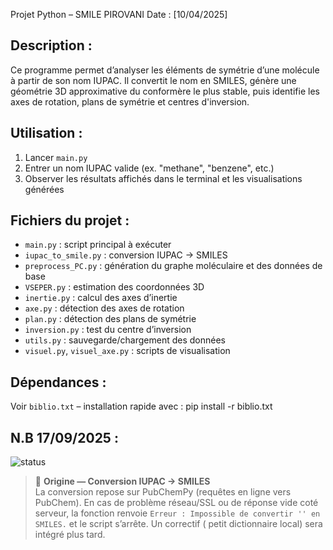 Projet Python – SMILE 
PIROVANI
Date : [10/04/2025]

Description :
-------------
Ce programme permet d’analyser les éléments de symétrie d’une molécule à partir de son nom IUPAC. Il convertit le nom en SMILES, génère une géométrie 3D approximative du conformère le plus stable, puis identifie les axes de rotation, plans de symétrie et centres d'inversion.

Utilisation :
-------------
1. Lancer `main.py`
2. Entrer un nom IUPAC valide (ex. "methane", "benzene", etc.)
3. Observer les résultats affichés dans le terminal et les visualisations générées

Fichiers du projet :
--------------------
- `main.py` : script principal à exécuter
- `iupac_to_smile.py` : conversion IUPAC → SMILES
- `preprocess_PC.py` : génération du graphe moléculaire et des données de base
- `VSEPER.py` : estimation des coordonnées 3D
- `inertie.py` : calcul des axes d’inertie
- `axe.py` : détection des axes de rotation
- `plan.py` : détection des plans de symétrie
- `inversion.py` : test du centre d’inversion
- `utils.py` : sauvegarde/chargement des données
- `visuel.py`, `visuel_axe.py` : scripts de visualisation

Dépendances :
-------------
Voir `biblio.txt` – installation rapide avec :
    pip install -r biblio.txt

    

N.B 17/09/2025 : 
-------------
![status](https://img.shields.io/badge/Status-PANNE%20CONNUE-red)

> 🔴 **Origine — Conversion IUPAC → SMILES**  
> La conversion repose sur PubChemPy (requêtes en ligne vers PubChem). En cas de problème réseau/SSL ou de réponse vide coté serveur, la fonction renvoie `Erreur : Impossible de convertir '' en SMILES.` et le script s’arrête.  Un correctif  ( petit dictionnaire local) sera intégré plus tard.

